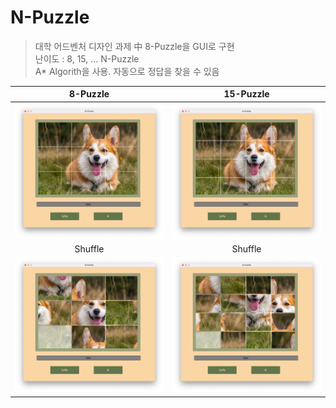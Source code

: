 # N-Puzzle

> 대학 어드벤처 디자인 과제 中 8-Puzzle을 GUI로 구현   
> 난이도 : 8, 15, ... N-Puzzle   
> A* Algorith을 사용. 자동으로 정답을 찾을 수 있음 

8-Puzzle             |  15-Puzzle
:-------------------------:|:-------------------------:
<img src="../images/md1.png">  |  <img src="../images/md3.png">
Shuffle | Shuffle
<img  src="../images/md2.png"> | <img src="../images/md4.png">



